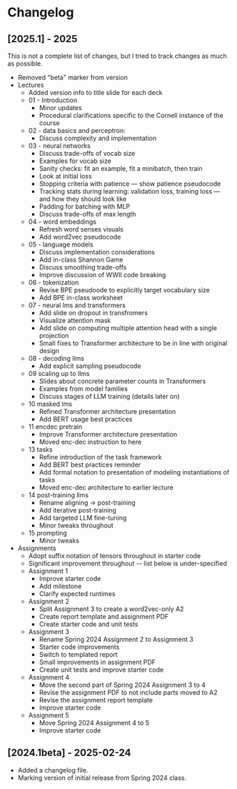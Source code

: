 # Changelog

## [2025.1] - 2025

This is not a complete list of changes, but I tried to track changes as much as possible.

- Removed "beta" marker from version
- Lectures
  - Added version info to title slide for each deck
  - 01 - Introduction
    - Minor updates
    - Procedural clarifications specific to the Cornell instance of the course
  - 02 - data basics and perceptron:
    - Discuss complexity and implementation
  - 03 - neural networks
    - Discuss trade-offs of vocab size
    - Examples for vocab size
    - Sanity checks: fit an example, fit a minibatch, then train
    - Look at initial loss
    - Stopping criteria with patience — show patience pseudocode
    - Tracking stats during learning: validation loss, training loss — and how they should look like
    - Padding for batching with MLP
    - Discuss trade-offs of max length
  - 04 - word embeddings
    - Refresh word senses visuals
    - Add word2vec pseudocode
  - 05 - language models
    - Discuss implementation considerations
    - Add in-class Shannon Game
    - Discuss smoothing trade-offs
    - Improve discussion of WWII code breaking
  - 06 - tokenization
    - Revise BPE pseudoode to explicitly target vocabulary size
    - Add BPE in-class worksheet
  - 07 - neural lms and transformers
    - Add slide on dropout in transfromers
    - Visualize attention mask
    - Add slide on computing multiple attention head with a single projection
    - Small fixes to Transformer architecture to be in line with original design
  - 08 - decoding llms
    - Add explicit sampling pseudocode
  - 09 scaling up to llms
    - Slides about concrete parameter counts in Transformers
    - Examples from model families
    - Discuss stages of LLM training (details later on)
  - 10 masked lms
    - Refined Transformer architecture presentation
    - Add BERT usage best practices
  - 11 encdec pretrain
    - Improve Transformer architecture presentation
    - Moved enc-dec instruction to here
  - 13 tasks
    - Refine introduction of the task framework
    - Add BERT best practices reminder
    - Add formal notation to presentation of modeling instantiations of tasks
    - Moved enc-dec architecture to earlier lecture
  - 14 post-training llms
    - Rename aligning -> post-training
    - Add iterative post-training
    - Add targeted LLM fine-tuning
    - Minor tweaks throughout
  - 15 prompting
    - Minor tweaks
- Assignments
  - Adopt suffix notation of tensors throughout in starter code
  - Significant improvement throughout -- list below is under-specified
  - Assignment 1
    - Improve starter code
    - Add milestone
    - Clarify expected runtimes
  - Assignment 2
    - Split Assignment 3 to create a word2vec-only A2
    - Create report template and assignment PDF
    - Create starter code and unit tests
  - Assignment 3
    - Rename Spring 2024 Assignment 2 to Assignment 3
    - Starter code improvements
    - Switch to templated report
    - Small improvements in assignment PDF
    - Create unit tests and improve starter code
  - Assignment 4
    - Move the second part of Spring 2024 Assignment 3 to 4
    - Revise the assignment PDF to not include parts moved to A2
    - Revise the assignment report template
    - Improve starter code
  - Assignment 5
    - Move Spring 2024 Assignment 4 to 5
    - Improve starter code

## [2024.1beta] - 2025-02-24

- Added a changelog file.
- Marking version of initial release from Spring 2024 class.
